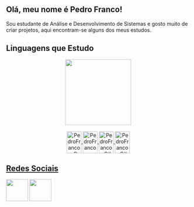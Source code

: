 ## Olá, meu nome é Pedro Franco!
<p> Sou estudante de Análise e Desenvolvimento de Sistemas e gosto muito de criar projetos,
    aqui encontram-se alguns dos meus estudos. </p>


<h2> Linguagens que Estudo </h2>
<div align="center">
    <a href="https://github.com/Pedro-1302">
        <img height="180em"
            src="https://github-readme-stats.vercel.app/api/top-langs/?username=Pedro-1302&layout=compact&langs_count=7&theme=dark" />
        <div style="display: inline_block"><br>
            <img align="center" alt="PedroFranco-C" height="60" width="40"
                src="https://cdn.jsdelivr.net/gh/devicons/devicon/icons/c/c-original.svg">
            <img align="center" alt="PedroFranco-Kotlin" height="60" width="40"
                src="https://cdn.jsdelivr.net/gh/devicons/devicon/icons/kotlin/kotlin-original.svg">
            <img align="center" alt="PedroFranco-C#" height="60" width="40"
                src="https://cdn.jsdelivr.net/gh/devicons/devicon/icons/csharp/csharp-original.svg">
             <img align="center" alt="PedroFranco-C#" height="60" width="40"
                src="https://cdn.jsdelivr.net/gh/devicons/devicon/icons/googlecloud/googlecloud-original.svg">
        </div>
</div>

<h2> Redes Sociais </h2>
<div>
    <a target="_blank" href="https://www.instagram.com/francop13g/"><img height="60" width="60" src="https://cdn.icon-icons.com/icons2/1211/PNG/512/1491580635-yumminkysocialmedia26_83102.png"></a>
    <a target="_blank" href="https://www.linkedin.com/in/pedrofranco13/"><img height="60" width="60" src="https://cdn.icon-icons.com/icons2/805/PNG/512/linkedin_icon-icons.com_65929.png"></a>  
</div>
